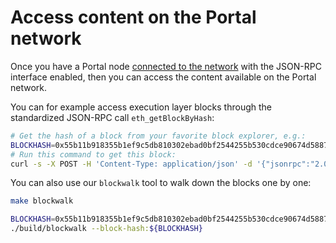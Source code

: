 # Access content on the Portal network

Once you have a Portal node [connected to the network](./connect-to-portal.md) with
the JSON-RPC interface enabled, then you can access the content available on
the Portal network.

You can for example access execution layer blocks through the standardized
JSON-RPC call `eth_getBlockByHash`:

```bash
# Get the hash of a block from your favorite block explorer, e.g.:
BLOCKHASH=0x55b11b918355b1ef9c5db810302ebad0bf2544255b530cdce90674d5887bb286 # Replace this to the block hash of your choice
# Run this command to get this block:
curl -s -X POST -H 'Content-Type: application/json' -d '{"jsonrpc":"2.0","id":"1","method":"eth_getBlockByHash","params":["'${BLOCKHASH}'", true]}' http://localhost:8545
```

You can also use our `blockwalk` tool to walk down the blocks one by one:
```bash
make blockwalk

BLOCKHASH=0x55b11b918355b1ef9c5db810302ebad0bf2544255b530cdce90674d5887bb286 # Replace this to the block hash of your choice
./build/blockwalk --block-hash:${BLOCKHASH}
```


<!-- TODO: Give some examples of direct portal content access with the Portal API
and about recently audited data at http://glados.ethportal.net/content/ -->
